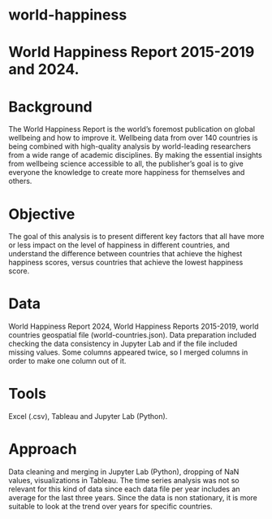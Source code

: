 # world-happiness
# World Happiness Report 2015-2019 and 2024.

# Background

The World Happiness Report is the world’s foremost publication on global wellbeing and how to improve it. Wellbeing data from over 140 countries is being combined with high-quality analysis by world-leading researchers from a wide range of academic disciplines. By making the essential insights from wellbeing science accessible to all, the publisher’s goal is to give everyone the knowledge to create more happiness for themselves and others.

# Objective

The goal of this analysis is to present different key factors that all have more or less impact on the level of happiness in different countries, and understand the difference between countries that achieve the highest happiness scores, versus countries that achieve the lowest happiness score.  

# Data

World Happiness Report 2024, World Happiness Reports 2015-2019, world countries geospatial file (world-countries.json). Data preparation included checking the data consistency in Jupyter Lab and if the file included missing values. Some columns appeared twice, so I merged columns in order to make one column out of it. 

# Tools

Excel (.csv), Tableau and Jupyter Lab (Python).

# Approach 

Data cleaning and merging in Jupyter Lab (Python), dropping of NaN values, visualizations in Tableau. The time series analysis was not so relevant for this kind of data since each data file per year includes an average for the last three years. Since the data is non stationary, it is more suitable to look at the trend over years for specific countries.


